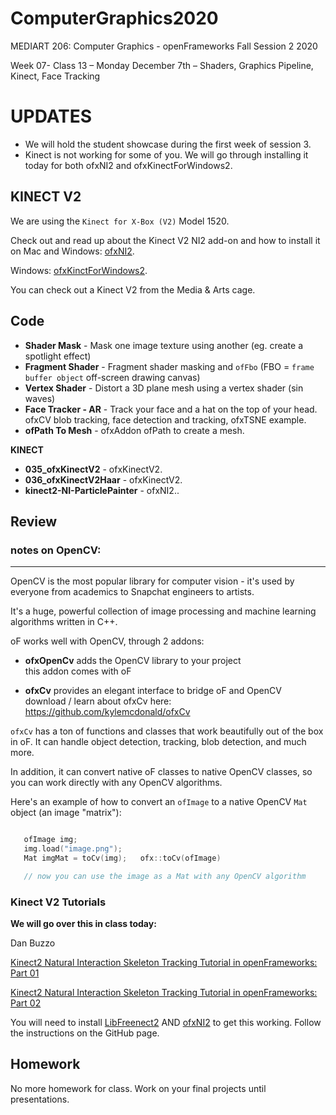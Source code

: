 # ComputerGraphics2020

MEDIART 206: Computer Graphics - openFrameworks
Fall Session 2 2020  

Week 07- Class 13  – Monday December 7th – Shaders, Graphics Pipeline, Kinect, Face Tracking

# UPDATES

- We will hold the student showcase during the first week of session 3.
- Kinect is not working for some of you. We will go through installing it today for both ofxNI2 and ofxKinectForWindows2.

## KINECT V2

We are using the `Kinect for X-Box (V2)` Model 1520. 

Check out and read up about the Kinect V2 NI2 add-on and how to install it on Mac and Windows: [ofxNI2][2]. 

Windows: [ofxKinctForWindows2](https://github.com/elliotwoods/ofxKinectForWindows2).

You can check out a Kinect V2 from the Media & Arts cage.

## Code

- **Shader Mask** - Mask one image texture using another (eg. create a spotlight effect)
- **Fragment Shader** - Fragment shader masking and `ofFbo` (FBO = `frame buffer object` off-screen drawing canvas)
- **Vertex Shader** - Distort a 3D plane mesh using a vertex shader (sin waves)
- **Face Tracker - AR** - Track your face and a hat on the top of your head. ofxCV blob tracking, face detection and tracking, ofxTSNE example.
- **ofPath To Mesh** - ofxAddon ofPath to create a mesh.
	  
**KINECT**
 - **035\_ofxKinectV2** - ofxKinectV2.
- **036\_ofxKinectV2Haar** - ofxKinectV2.
- **kinect2-NI-ParticlePainter** - ofxNI2..

## Review

### notes on OpenCV:
---------------
 
OpenCV is the most popular library for computer vision - it's used by everyone from academics to Snapchat engineers to artists.

It's a huge, powerful collection of image processing and machine learning algorithms written in C++.

oF works well with OpenCV, through 2 addons:

 + **ofxOpenCv** adds the OpenCV library to your project  
    this addon comes with oF

 + **ofxCv** provides an elegant interface to bridge oF and OpenCV  
    download / learn about ofxCv here:
    https://github.com/kylemcdonald/ofxCv

`ofxCv` has a ton of functions and classes that work beautifully out of the box in oF.  It can handle object detection, tracking, blob detection, and much more.

In addition, it can convert native oF classes to native OpenCV classes, so you can work directly with any OpenCV algorithms.  

Here's an example of how to convert an `ofImage` to a native OpenCV `Mat` object (an image "matrix"):  

```c++

   ofImage img;
   img.load("image.png");
   Mat imgMat = toCv(img);   ofx::toCv(ofImage)

   // now you can use the image as a Mat with any OpenCV algorithm
```

### Kinect V2 Tutorials

**We will go over this in class today:**

Dan Buzzo

[Kinect2 Natural Interaction Skeleton Tracking Tutorial in openFrameworks: Part 01][5]

[Kinect2 Natural Interaction Skeleton Tracking Tutorial in openFrameworks: Part 02][6]

You will need to install [LibFreenect2][7] AND [ofxNI2][8] to get this working. Follow the instructions on the GitHub page. 

## Homework

No more homework for class. Work on your final projects until presentations.

[1]:	https://github.com/ofTheo/ofxKinectV2
[2]:	https://github.com/roymacdonald/ofxNI2
[3]:	https://www.youtube.com/watch?v=yeBcKppa9UM
[4]:	https://youtu.be/YCduMQTZq_w
[5]:	https://www.youtube.com/watch?v=HF74L-DvCUE
[6]:	https://www.youtube.com/watch?v=Hn_onMOUcno
[7]:	https://github.com/OpenKinect/libfreenect2/
[8]:	https://github.com/roymacdonald/ofxNI2
